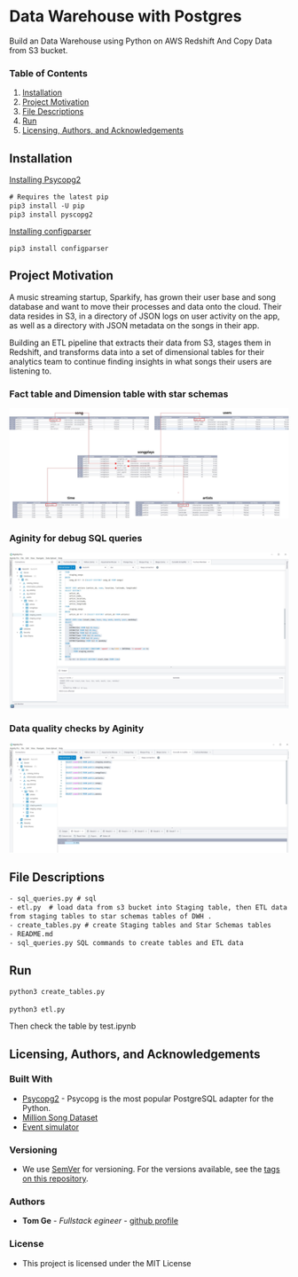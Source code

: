 # Data Warehouse with Postgres

Build an Data Warehouse using Python on AWS Redshift And Copy Data from S3 bucket.


### Table of Contents

1. [Installation](#installation)
2. [Project Motivation](#motivation)
3. [File Descriptions](#files)
4. [Run](#results)
5. [Licensing, Authors, and Acknowledgements](#licensing)

## Installation <a name="installation"></a>


[Installing Psycopg2](https://www.psycopg.org/)
```
# Requires the latest pip
pip3 install -U pip
pip3 install pyscopg2
```


[Installing configparser](https://docs.python.org/3/library/configparser.html)
```
pip3 install configparser
```


## Project Motivation<a name="motivation"></a>
A music streaming startup, Sparkify, has grown their user base and song database and want to move their processes and data onto the cloud. Their data resides in S3, in a directory of JSON logs on user activity on the app, as well as a directory with JSON metadata on the songs in their app.

Building an ETL pipeline that extracts their data from S3, stages them in Redshift, and transforms data into a set of dimensional tables for their analytics team to continue finding insights in what songs their users are listening to. 

### Fact table and Dimension table with star schemas
![Star Schemas](./assets/star_schemas.jpg)

### Aginity for debug SQL queries 
![debug](./assets/debug.jpg)

### Data quality checks by Aginity
![checking](./assets/checking.jpg)

## File Descriptions <a name="files"></a>

```
- sql_queries.py # sql 
- etl.py  # load data from s3 bucket into Staging table, then ETL data from staging tables to star schemas tables of DWH .
- create_tables.py # create Staging tables and Star Schemas tables
- README.md
- sql_queries.py SQL commands to create tables and ETL data
```

## Run <a name="results"></a>

```
python3 create_tables.py 

python3 etl.py 

```
Then check the table by test.ipynb


## Licensing, Authors, and Acknowledgements <a name="licensing"></a>

### Built With
* [Psycopg2](https://www.psycopg.org/) - Psycopg is the most popular PostgreSQL adapter for the Python.
* [Million Song Dataset](http://millionsongdataset.com/)
* [Event simulator](https://github.com/Interana/eventsim)

### Versioning

* We use [SemVer](http://semver.org/) for versioning. For the versions available, see the [tags on this repository](https://github.com/your/project/tags).

### Authors

* **Tom Ge** - *Fullstack egineer* - [github profile](https://github.com/tomgtqq)

### License

* This project is licensed under the MIT License
